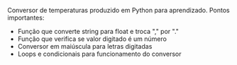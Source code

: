 Conversor de temperaturas produzido em Python para aprendizado. Pontos importantes:

- Função que converte string para float e troca "," por "."
- Função que verifica se valor digitado é um número
- Conversor em maiúscula para letras digitadas
- Loops e condicionais para funcionamento do conversor